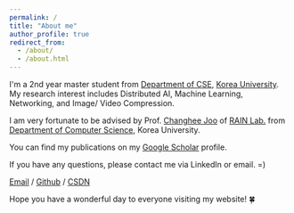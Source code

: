 ```yaml
---
permalink: /
title: "About me"
author_profile: true
redirect_from: 
  - /about/
  - /about.html
---
```


I'm a 2nd year master student from [Department of CSE](https://cs.korea.ac.kr/cs/index.do), [Korea University](https://www.korea.ac.kr/sites/ko/index.do). My research interest includes Distributed AI, Machine Learning, Networking, and Image/ Video Compression.

I am very fortunate to be advised by Prof. [Changhee Joo](https://rain.korea.ac.kr/members/professor) of [RAIN Lab.](https://rain.korea.ac.kr/) from [Department of Computer Science](https://cs.korea.ac.kr/cs/index.do), Korea University.

You can find my publications on my [Google Scholar](https://scholar.google.com/citations?user=6D4rBUIAAAAJ&hl=en&authuser=1) profile.

If you have any questions, please contact me via LinkedIn or email. =)

[Email](mailto:junhochae@korea.ac.kr) / [Github](https://github.com/chae-junho) / [CSDN](https://blog.csdn.net/cjh0318?spm=1000.2115.3001.5343)

Hope you have a wonderful day to everyone visiting my website! 🍀
